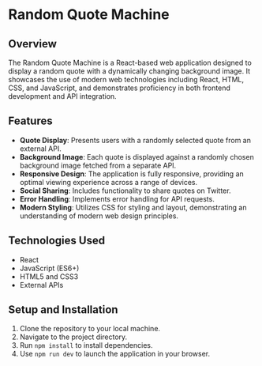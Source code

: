 # Random Quote Machine

## Overview

The Random Quote Machine is a React-based web application designed to display a random quote with a dynamically changing background image. It showcases the use of modern web technologies including React, HTML, CSS, and JavaScript, and demonstrates proficiency in both frontend development and API integration.

## Features

- **Quote Display**: Presents users with a randomly selected quote from an external API.
- **Background Image**: Each quote is displayed against a randomly chosen background image fetched from a separate API.
- **Responsive Design**: The application is fully responsive, providing an optimal viewing experience across a range of devices.
- **Social Sharing**: Includes functionality to share quotes on Twitter.
- **Error Handling**: Implements error handling for API requests.
- **Modern Styling**: Utilizes CSS for styling and layout, demonstrating an understanding of modern web design principles.

## Technologies Used

- React
- JavaScript (ES6+)
- HTML5 and CSS3
- External APIs

## Setup and Installation

1. Clone the repository to your local machine.
2. Navigate to the project directory.
3. Run `npm install` to install dependencies.
4. Use `npm run dev` to launch the application in your browser.
